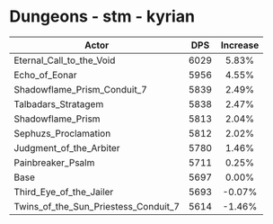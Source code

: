 # Dungeons - stm - kyrian
| Actor | DPS | Increase |
|---|:---:|:---:|
|Eternal_Call_to_the_Void|6029|5.83%|
|Echo_of_Eonar|5956|4.55%|
|Shadowflame_Prism_Conduit_7|5839|2.49%|
|Talbadars_Stratagem|5838|2.47%|
|Shadowflame_Prism|5813|2.04%|
|Sephuzs_Proclamation|5812|2.02%|
|Judgment_of_the_Arbiter|5780|1.46%|
|Painbreaker_Psalm|5711|0.25%|
|Base|5697|0.00%|
|Third_Eye_of_the_Jailer|5693|-0.07%|
|Twins_of_the_Sun_Priestess_Conduit_7|5614|-1.46%|
